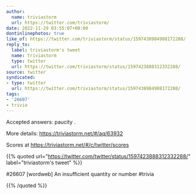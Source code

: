 ```yaml
---
author:
  name: triviastorm
  url: https://twitter.com/triviastorm/
date: 2022-11-29 03:55:07+00:00
dontinlinephotos: true
like_of: https://twitter.com/triviastorm/status/1597438984988172288/
reply_to:
  label: triviastorm's tweet
  name: triviastorm
  type: twitter
  url: https://twitter.com/triviastorm/status/1597423888312332288/
source: twitter
syndicated:
- type: twitter
  url: https://twitter.com/triviastorm/status/1597438984988172288/
tags:
- '26607'
- trivia
---
```


Accepted answers: paucity . 

More details: https://triviastorm.net/#/aq/63932



Scores at https://triviastorm.net/#/c/twitter/scores

{{% quoted url="https://twitter.com/twitter/status/1597423888312332288/" label="triviastorm's tweet" %}}

#26607 [wordweb] An insufficient quantity or number #trivia

{{% /quoted %}}